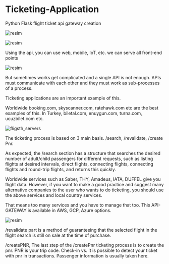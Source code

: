 # Ticketing-Application
Python Flask flight ticket api gateway creation

![resim](https://user-images.githubusercontent.com/40759486/182633350-52ff5b89-012e-49cb-a0b6-213443a83faa.png)

![resim](https://user-images.githubusercontent.com/40759486/182633383-165e3fe0-794e-41b4-a000-388df86b8982.png)


Using the api, you can use web, mobile, IoT, etc. we can serve all front-end points

![resim](https://user-images.githubusercontent.com/40759486/182634730-4ba314b3-f3d8-45a6-ab01-3d86cd01ce10.png)


But sometimes works get complicated and a single API is not enough. 
APIs must communicate with each other and they must work as sub-processes of a process.

Ticketing applications are an important example of this.

Worldwide booking.com, skyscanner.com, ratehawk.com etc are the best examples of this.
In Turkey, biletal.com, enuygun.com, turna.com, ucuzbilet.com etc.

![fligsth_servers](https://user-images.githubusercontent.com/40759486/182635865-26476b73-e649-4c0a-bbd6-ca6a839d2c16.png)


The ticketing process is based on 3 main basis. /search, /revalidate, /create Pnr.

As expected, the /search section has a structure that searches the desired number of adult/child passengers for different requests, such as listing flights at desired intervals, direct flights, connecting flights, connecting flights and round-trip flights, and returns this quickly.

Worldwide services such as Saber, THY, Amadeus, IATA, DUFFEL give you flight data. However, if you want to make a good practice and suggest many alternative companies to the user who wants to do ticketing, you should use the above services and local country services.

That means too many services and you have to manage that too. This API-GATEWAY is available in AWS, GCP, Azure options.


![resim](https://user-images.githubusercontent.com/40759486/182638433-e37dbd88-8adc-4bd4-a764-c406e2417c4c.png)


/revalidate part is a method of guaranteeing that the selected flight in the flight search is still on sale at the time of purchase.

/createPNR, The last step of the /createPnr ticketing process is to create the pnr. PNR is your trip code. Check-in vs. It is possible to detect your ticket with pnr in transactions. Passenger information is usually taken here.
